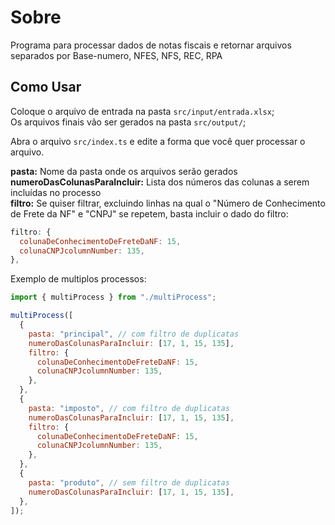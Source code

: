# Sobre

Programa para processar dados de notas fiscais e retornar arquivos separados por Base-numero, NFES, NFS, REC, RPA

## Como Usar

Coloque o arquivo de entrada na pasta `src/input/entrada.xlsx`; </br>
Os arquivos finais vão ser gerados na pasta `src/output/`;

Abra o arquivo `src/index.ts` e edite a forma que você quer processar o arquivo.

**pasta:** Nome da pasta onde os arquivos serão gerados </br>
**numeroDasColunasParaIncluir:** Lista dos números das colunas a serem incluídas no processo </br>
**filtro:** Se quiser filtrar, excluindo linhas na qual o "Número de Conhecimento de Frete da NF" e "CNPJ" se repetem, basta incluir o dado do filtro:

```js
filtro: {
  colunaDeConhecimentoDeFreteDaNF: 15,
  colunaCNPJcolumnNumber: 135,
},
```

Exemplo de multiplos processos:

```js
import { multiProcess } from "./multiProcess";

multiProcess([
  {
    pasta: "principal", // com filtro de duplicatas
    numeroDasColunasParaIncluir: [17, 1, 15, 135],
    filtro: {
      colunaDeConhecimentoDeFreteDaNF: 15,
      colunaCNPJcolumnNumber: 135,
    },
  },
  {
    pasta: "imposto", // com filtro de duplicatas
    numeroDasColunasParaIncluir: [17, 1, 15, 135],
    filtro: {
      colunaDeConhecimentoDeFreteDaNF: 15,
      colunaCNPJcolumnNumber: 135,
    },
  },
  {
    pasta: "produto", // sem filtro de duplicatas
    numeroDasColunasParaIncluir: [17, 1, 15, 135],
  },
]);
```
